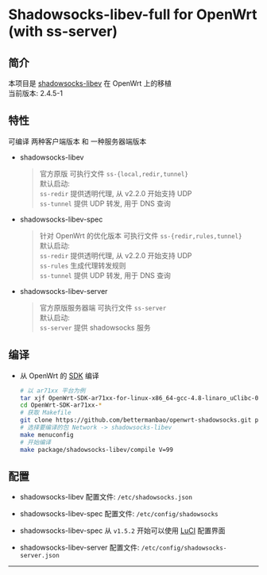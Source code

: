 Shadowsocks-libev-full for OpenWrt (with ss-server)
===

简介
---

 本项目是 [shadowsocks-libev][1] 在 OpenWrt 上的移植  
 当前版本: 2.4.5-1  

特性
---

可编译 两种客户端版本 和 一种服务器端版本

 - shadowsocks-libev

   > 官方原版
   > 可执行文件 `ss-{local,redir,tunnel}`  
   > 默认启动:  
   > `ss-redir` 提供透明代理, 从 v2.2.0 开始支持 UDP  
   > `ss-tunnel` 提供 UDP 转发, 用于 DNS 查询  

 - shadowsocks-libev-spec

   > 针对 OpenWrt 的优化版本
   > 可执行文件 `ss-{redir,rules,tunnel}`  
   > 默认启动:  
   > `ss-redir` 提供透明代理, 从 v2.2.0 开始支持 UDP  
   > `ss-rules` 生成代理转发规则  
   > `ss-tunnel` 提供 UDP 转发, 用于 DNS 查询  

 - shadowsocks-libev-server

   > 官方原版服务器端
   > 可执行文件 `ss-server`  
   > 默认启动:  
   > `ss-server` 提供 shadowsocks 服务  

编译
---

 - 从 OpenWrt 的 [SDK][S] 编译

   ```bash
   # 以 ar71xx 平台为例
   tar xjf OpenWrt-SDK-ar71xx-for-linux-x86_64-gcc-4.8-linaro_uClibc-0.9.33.2.tar.bz2
   cd OpenWrt-SDK-ar71xx-*
   # 获取 Makefile
   git clone https://github.com/bettermanbao/openwrt-shadowsocks.git package/shadowsocks-libev
   # 选择要编译的包 Network -> shadowsocks-libev
   make menuconfig
   # 开始编译
   make package/shadowsocks-libev/compile V=99
   ```

配置
---

 - shadowsocks-libev 配置文件: `/etc/shadowsocks.json`

 - shadowsocks-libev-spec 配置文件: `/etc/config/shadowsocks`

 - shadowsocks-libev-spec 从 `v1.5.2` 开始可以使用 [LuCI][L] 配置界面

 - shadowsocks-libev-server 配置文件: `/etc/config/shadowsocks-server.json`

----------


  [1]: https://github.com/shadowsocks/shadowsocks-libev
  [L]: https://github.com/aa65535/openwrt-dist-luci
  [S]: http://wiki.openwrt.org/doc/howto/obtain.firmware.sdk

